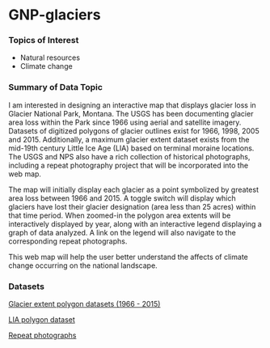 # GNP-glaciers

### Topics of Interest

* Natural resources
* Climate change

### Summary of Data Topic

I am interested in designing an interactive map that displays glacier loss in Glacier National Park, Montana. The USGS has been documenting glacier area loss within the Park since 1966 using aerial and satellite imagery. Datasets of digitized polygons of glacier outlines exist for 1966, 1998, 2005 and 2015. Additionally, a maximum glacier extent dataset exists from the mid-19th century Little Ice Age (LIA) based on terminal moraine locations. The USGS and NPS also have a rich collection of historical photographs, including a repeat photography project that will be incorporated into the web map. 

The map will initially display each glacier as a point symbolized by greatest area loss between 1966 and 2015. A toggle switch will display which glaciers have lost their glacier designation (area less than 25 acres) within that time period. When zoomed-in the polygon area extents will be interactively displayed by year, along with an interactive legend displaying a graph of data analyzed. A link on the legend will also navigate to the corresponding repeat photographs.

This web map will help the user better understand the affects of climate change occurring on the national landscape.

### Datasets

[Glacier extent polygon datasets (1966 - 2015)](https://www.sciencebase.gov/catalog/item/58af7022e4b01ccd54f9f542)

[LIA polygon dataset](https://www.sciencebase.gov/catalog/item/5b194f1ce4b092d965237f5f)

[Repeat photographs](https://www.usgs.gov/centers/norock/science/repeat-photography-project?qt-science_center_objects=0#qt-science_center_objects)